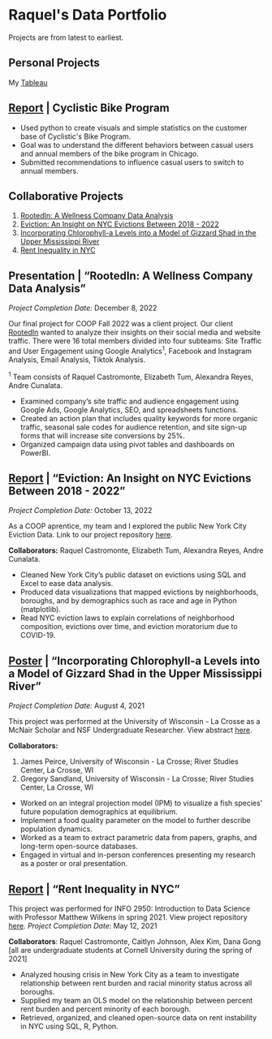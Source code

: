 # Raquel's Data Portfolio
Projects are from latest to earliest.

## Personal Projects
My [Tableau](https://public.tableau.com/app/profile/raquel.castromonte5615)

## [Report](https://github.com/raquelCastromonte/Cyclistic_Analysis_Report) | Cyclistic Bike Program
- Used python to create visuals and simple statistics on the customer base of Cyclistic's Bike Program.
- Goal was to understand the different behaviors between casual users and annual members of the bike program in Chicago.
- Submitted recommendations to influence casual users to switch to annual members.

## Collaborative Projects
1. [RootedIn: A Wellness Company Data Analysis](https://raquelcastromonte.github.io/Data-Analytics-Portfolio/#presentation--rootedin-a-wellness-company-data-analysis)
2. [Eviction: An Insight on NYC Evictions Between 2018 - 2022](https://raquelcastromonte.github.io/Data-Analytics-Portfolio/#report--eviction-an-insight-on-nyc-evictions-between-2018---2022)
3. [Incorporating Chlorophyll-a Levels into a Model of Gizzard Shad in the Upper Mississippi River](https://raquelcastromonte.github.io/Data-Analytics-Portfolio/#poster-incorporating-chlorophyll-a-levels-into-a-model-of-gizzard-shad-in-the-upper-mississippi-river)
4. [Rent Inequality in NYC](https://raquelcastromonte.github.io/Data-Analytics-Portfolio/#report-rent-inequality-in-nyc)

## Presentation | “RootedIn: A Wellness Company Data Analysis” 
*Project Completion Date:* December 8, 2022

Our final project for COOP Fall 2022 was a client project. Our client [RootedIn](https://berootedin.com/) wanted to analyze their insights on their social media and website traffic. There were 16 total members divided into four subteams: Site Traffic and User Engagement using Google Analytics<sup>1</sup>, Facebook and Instagram Analysis, Email Analysis, Tiktok Analysis.

<sup>1</sup> Team consists of Raquel Castromonte, Elizabeth Tum, Alexandra Reyes, Andre Cunalata.

- Examined company’s site traffic and audience engagement using Google Ads, Google Analytics, SEO, and spreadsheets functions. 
- Created an action plan that includes quality keywords for more organic traffic, seasonal sale codes for audience retention, and site sign-up forms that will increase site conversions by 25%. 
- Organized campaign data using pivot tables and dashboards on PowerBI. 

## [Report](https://github.com/raquelCastromonte/NYC_evictions/blob/main/%5BCOOP%5D%20NYC%20Evictions%20Presentation.pdf) | “Eviction: An Insight on NYC Evictions Between 2018 - 2022” 
*Project Completion Date:* October 13, 2022

As a COOP aprentice, my team and I explored the public New York City Eviction Data. Link to our project repository [here](https://github.com/raquelCastromonte/NYC_evictions).

**Collaborators:** Raquel Castromonte, Elizabeth Tum, Alexandra Reyes, Andre Cunalata.

- Cleaned New York City’s public dataset on evictions using SQL and Excel to ease data analysis. 
- Produced data visualizations that mapped evictions by neighborhoods, boroughs, and by demographics such as race and age in Python (matplotlib). 
- Read NYC eviction laws to explain correlations of neighborhood composition, evictions over time, and eviction moratorium due to COVID-19. 


## [Poster](https://www.linkedin.com/in/raquel-castromonte/overlay/1635499978339/single-media-viewer/) | “Incorporating Chlorophyll-a Levels into a Model of Gizzard Shad in the Upper Mississippi River”  
*Project Completion Date:* August 4, 2021

This project was performed at the University of Wisconsin - La Crosse as a McNair Scholar and NSF Undergraduate Researcher.
View abstract [here](https://ir.library.illinoisstate.edu/beer/2021/ts2/8/).

**Collaborators:** 
1. James Peirce, University of Wisconsin - La Crosse; River Studies Center, La Crosse, WI
2. Gregory Sandland, University of Wisconsin - La Crosse; River Studies Center, La Crosse, WI

- Worked on an integral projection model (IPM) to visualize a fish species' future population demographics at equilibrium. 
- Implement a food quality parameter on the model to further describe population dynamics. 
- Worked as a team to extract parametric data from papers, graphs, and long-term open-source databases.  
- Engaged in virtual and in-person conferences presenting my research as a poster or oral presentation.  


## [Report](https://github.com/cailtyn-caj96/info-2950/blob/main/final/finalproject.ipynb) | “Rent Inequality in NYC”
This project was performed for INFO 2950: Introduction to Data Science with Professor Matthew Wilkens in spring 2021. View project repository [here](https://github.com/cailtyn-caj96/info-2950).
*Project Completion Date:* May 12, 2021

**Collaborators**: Raquel Castromonte, Caitlyn Johnson, Alex Kim, Dana Gong [all are undergraduate students at Cornell University during the spring of 2021]

-	Analyzed housing crisis in New York City as a team to investigate relationship between rent burden and racial minority status across all boroughs.
-	Supplied my team an OLS model on the relationship between percent rent burden and percent minority of each borough.
-	Retrieved, organized, and cleaned open-source data on rent instability in NYC using SQL, R, Python.


